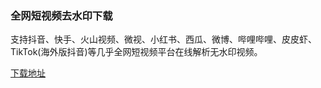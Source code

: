 
<h3>全网短视频去水印下载</h3>

支持抖音、快手、火山视频、微视、小红书、西瓜、微博、哔哩哔哩、皮皮虾、TikTok(海外版抖音)等几乎全网短视频平台在线解析无水印视频。


<a href="https://github.com/ChenGuoqing1001/tiktok-download/releases" target="_blank">下载地址</a>

